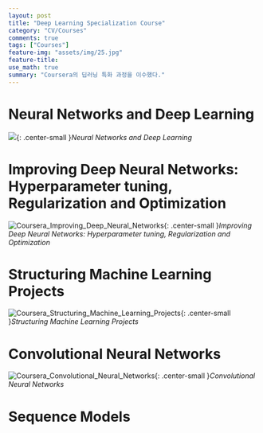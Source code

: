 ```yaml
---
layout: post
title: "Deep Learning Specialization Course"
category: "CV/Courses"
comments: true
tags: ["Courses"]
feature-img: "assets/img/25.jpg"
feature-title:
use_math: true
summary: "Coursera의 딥러닝 특화 과정을 이수했다."
---
```


# Neural Networks and Deep Learning

![](https://user-images.githubusercontent.com/37871541/97265369-dd65c880-1869-11eb-9f3e-48df90da0950.jpg){: .center-small }_Neural Networks and Deep Learning_

# Improving Deep Neural Networks: Hyperparameter tuning, Regularization and Optimization

![Coursera_Improving_Deep_Neural_Networks](https://user-images.githubusercontent.com/37871541/97265375-e060b900-1869-11eb-9c78-6f24d8fafe7c.jpg){: .center-small }_Improving Deep Neural Networks: Hyperparameter tuning, Regularization and Optimization_

# Structuring Machine Learning Projects

![Coursera_Structuring_Machine_Learning_Projects](https://user-images.githubusercontent.com/37871541/97265379-e22a7c80-1869-11eb-89ce-449c04568790.jpg){: .center-small }_Structuring Machine Learning Projects_

# Convolutional Neural Networks

![Coursera_Convolutional_Neural_Networks](https://user-images.githubusercontent.com/37871541/97265386-e6569a00-1869-11eb-9279-5adfe411d90c.jpg){: .center-small }_Convolutional Neural Networks_

# Sequence Models
